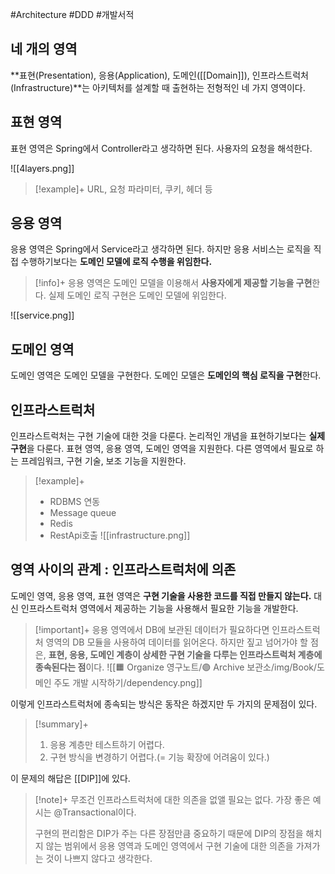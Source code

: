 #Architecture #DDD #개발서적 

## 네 개의 영역
**표현(Presentation), 응용(Application), 도메인([[Domain]]), 인프라스트럭처(Infrastructure)**는 아키텍처를 설계할 때 출현하는 전형적인 네 가지 영역이다.

## 표현 영역
표현 영역은 Spring에서 Controller라고 생각하면 된다. 사용자의 요청을 해석한다.

![[4layers.png]]

> [!example]+ 
> URL, 요청 파라미터, 쿠키, 헤더 등

## 응용 영역
응용 영역은 Spring에서 Service라고 생각하면 된다. 하지만 응용 서비스는 로직을 직접 수행하기보다는 **도메인 모델에 로직 수행을 위임한다.**

> [!info]+ 
> 응용 영역은 도메인 모델을 이용해서 **사용자에게 제공할 기능을 구현**한다.  실제 도메인 로직 구현은 도메인 모델에 위임한다.

![[service.png]]
## 도메인 영역
도메인 영역은 도메인 모델을 구현한다. 도메인 모델은 **도메인의 핵심 로직을 구현**한다.

## 인프라스트럭처
인프라스트럭처는 구현 기술에 대한 것을 다룬다. 논리적인 개념을 표현하기보다는 **실제 구현**을 다룬다.
표현 영역, 응용 영역, 도메인 영역을 지원한다. 다른 영역에서 필요로 하는 프레임워크, 구현 기술, 보조 기능을 지원한다.

> [!example]+ 
> + RDBMS 연동
> + Message queue
> + Redis
> + RestApi호출
![[infrastructure.png]]


## 영역 사이의 관계 : 인프라스트럭처에 의존
도메인 영역, 응용 영역, 표현 영역은 **구현 기술을 사용한 코드를 직접 만들지 않는다.** 대신 인프라스트럭처 영역에서 제공하는 기능을 사용해서 필요한 기능을 개발한다.

> [!important]+ 
> 응용 영역에서 DB에 보관된 데이터가 필요하다면 인프라스트럭처 영역의 DB 모듈을 사용하여 데이터를 읽어온다. 하지만 짚고 넘어가야 할 점은, **표현, 응용, 도메인 계층이 상세한 구현 기술을 다루는 인프라스트럭처 계층에 종속된다는 점**이다.
> ![[🟧 Organize 영구노트/🟣 Archive 보관소/img/Book/도메인 주도 개발 시작하기/dependency.png]]

이렇게 인프라스트럭처에 종속되는 방식은 동작은 하겠지만 두 가지의 문제점이 있다.

> [!summary]+ 
> 1. 응용 계층만 테스트하기 어렵다.
> 2. 구현 방식을 변경하기 어렵다.(= 기능 확장에 어려움이 있다.)

이 문제의 해답은 [[DIP]]에 있다.

> [!note]+ 
> 무조건 인프라스트럭처에 대한 의존을 없앨 필요는 없다. 가장 좋은 예시는 @Transactional이다.
> 
> 구현의 편리함은 DIP가 주는 다른 장점만큼 중요하기 때문에 DIP의 장점을 해치지 않는 범위에서 응용 영역과 도메인 영역에서 구현 기술에 대한 의존을 가져가는 것이 나쁘지 않다고 생각한다.